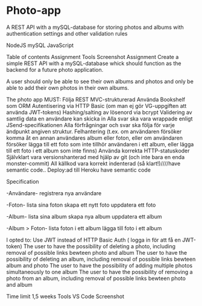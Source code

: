 # Photo-app
A REST API with a mySQL-database for storing photos and albums with authentication settings and other validation rules


NodeJS
mySQL
JavaScript

Table of contents
Assignment
Tools
Screenshot
Assignment
Create a simple REST API with a mySQL-database whick should function as the backend for a future photo application.

A user should only be able to see their own albums and photos and only be able to add their own photos in their own albums.


The photo app MUST:
Följa REST
MVC-strukturerad
Använda Bookshelf som ORM
Autentisering via HTTP Basic (om man ej gör VG-uppgiften att använda JWT-tokens)
Hashing/salting av lösenord via bcrypt
Validering av samtlig data en användare kan skicka in
Alla svar ska vara wrappade enligt JSend-specifikationen
Alla förfrågningar och svar ska följa för varje ändpunkt angiven struktur.
Felhantering (t.ex. om användaren försöker komma åt en annan användares album eller foton, eller om användaren försöker lägga till ett foto som inte tillhör användaren i ett album, eller lägga till ett foto i ett album som inte finns)
Använda korrekta HTTP-statuskoder
Självklart vara versionshanterad med hjälp av git (och inte bara en enda monster-commit)
All källkod vara korrekt indenterad (så klart!)////have semantic code..
Deploy:ad till Heroku
have semantic code


Specification

-Användare-
registrera nya användare

-Foton-
lista sina foton
skapa ett nytt foto
uppdatera ett foto

-Album-
lista sina album
skapa nya album
uppdatera ett album

-Album > Foton-
lista foton i ett album
lägga till foto i ett album

I opted to:
Use JWT instead of HTTP Basic Auth ( logga in för att få en JWT-token)
The user to have the possibility of deleting a photo, including removal of possible links bewteen photo and album
The user to have the possibility of deleting an album, including removal of possible links bewteen album and photo
The user to have the possibility of adding multiple photos simultaneously to one album
The user to have the possibility of removing a photo from an album, including removal of possible links bewteen photo and album


Time limit
1,5 weeks
Tools
VS Code
Screenshot

